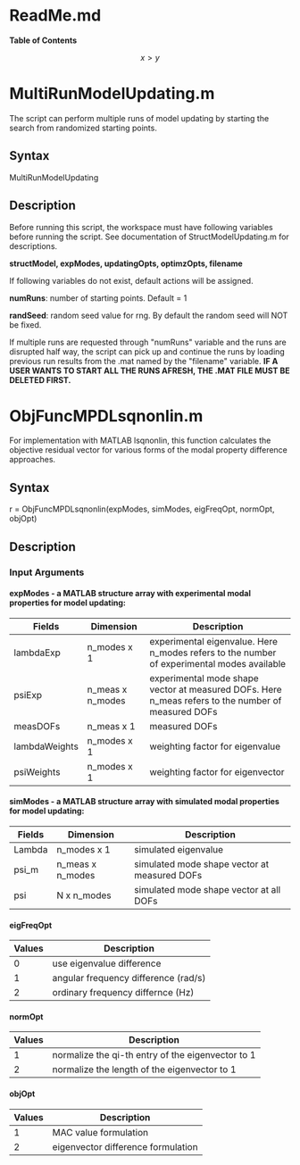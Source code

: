 # ReadMe.md

**Table of Contents**

$$ x > y $$

# MultiRunModelUpdating.m
The script can perform multiple runs of model updating by starting the search from randomized starting points.
## Syntax
MultiRunModelUpdating
## Description
Before running this script, the workspace must have following variables before running the script. See documentation of StructModelUpdating.m for descriptions.

**structModel, expModes, updatingOpts, optimzOpts, filename**

If following variables do not exist, default actions will be assigned.

**numRuns**: number of starting points.  Default = 1

**randSeed**: random seed value for rng.  By default the random seed will NOT be fixed.

If multiple runs are requested through "numRuns" variable and the runs are disrupted half way, the script can pick up and continue the runs by loading previous run results from the .mat named by the "filename" variable. **IF A USER WANTS TO START ALL THE RUNS AFRESH, THE .MAT FILE MUST BE DELETED FIRST.**

# ObjFuncMPDLsqnonlin.m
For implementation with MATLAB lsqnonlin, this function calculates the objective residual vector for various forms of the modal property difference approaches.
## Syntax
r =  ObjFuncMPDLsqnonlin(expModes, simModes, eigFreqOpt, normOpt, objOpt)
## Description
### Input Arguments
#### expModes - a MATLAB structure array with experimental modal properties for model updating:
|Fields        |Dimension        | Description                    |
| ------------ | --------------- | ------------------------------ |
|lambdaExp     |n_modes x 1      |experimental eigenvalue. Here n_modes refers to the number of experimental modes available |
|psiExp        |n_meas x n_modes |experimental mode shape vector at measured DOFs. Here n_meas refers to the number of measured DOFs |
|measDOFs      |n_meas x 1       |measured DOFs|
|lambdaWeights |n_modes x 1      |weighting factor for eigenvalue|
|psiWeights    |n_modes x 1      |weighting factor for eigenvector|

#### simModes - a MATLAB structure array with simulated modal properties for model updating:
|Fields           |Dimension  | Description                    |
| ----------------|-----------| ------------------------------ |
|Lambda |n_modes x 1|simulated eigenvalue|
|psi_m  |n_meas x n_modes|simulated mode shape vector at measured DOFs|
|psi    |N x n_modes|simulated mode shape vector at all DOFs|

#### eigFreqOpt
|Values | Description         |
|-------|---------------------| 
|0      |use eigenvalue difference|
|1      |angular frequency difference (rad/s)|
|2      |ordinary frequency differnce (Hz)|

#### normOpt
|Values | Description         |
|-------|---------------------| 
|1      |normalize the qi-th entry of the eigenvector to 1|
|2      |normalize the length of the eigenvector to 1|

#### objOpt
|Values | Description         |
|-------|---------------------| 
|1      |MAC value formulation|
|2      |eigenvector difference formulation|


